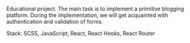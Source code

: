 Educational project. 
The main task is to implement a primitive blogging platform. During the implementation, we will get acquainted with authentication and validation of forms.

Stack: SCSS, JavaScript, React, React Hooks, React Router